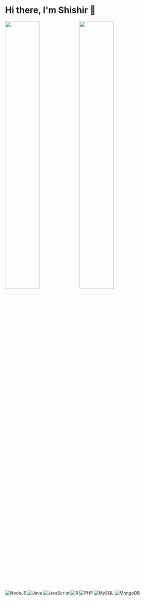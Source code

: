 # Hi there, I'm Shishir 👋
<img align="left" width="47%" src = "https://github-readme-stats.vercel.app/api?username=itsmeShishir&show_icons=true&theme=radical" />
<img align="left" width="47%" src = "https://github-readme-stats.vercel.app/api/top-langs/?username=itsmeShishir&layout=compact" />

<img align="left" alt = "NodeJS" src = "https://img.shields.io/badge/node.js-%2343853D.svg?style=for-the-badge&logo=node-dot-js&logoColor=white"/>
<img align="left" alt = "Java" src = "https://img.shields.io/badge/java-%23ED8B00.svg?style=for-the-badge&logo=java&logoColor=white"/>
<img align="left" alt = "JavaScript" src = "https://img.shields.io/badge/javascript-%23323330.svg?style=for-the-badge&logo=javascript&logoColor=%23F7DF1E"/>
<img align="left" alt = "R" src = "https://img.shields.io/badge/r-%23276DC3.svg?style=for-the-badge&logo=r&logoColor=white"/>
<img align="left" alt = "PHP" src = "https://img.shields.io/badge/php-%23777BB4.svg?style=for-the-badge&logo=php&logoColor=white"/>
<img align="left" alt = "MySQL" src = "https://img.shields.io/badge/mysql-%2300f.svg?style=for-the-badge&logo=mysql&logoColor=white"/>
<img align="left" alt = "MongoDB" src = "https://img.shields.io/badge/MongoDB-%234ea94b.svg?style=for-the-badge&logo=mongodb&logoColor=white"/>
